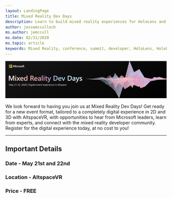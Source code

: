 ```yaml
---
layout: LandingPage
title: Mixed Reality Dev Days
description: Learn to build mixed reality experiences for HoloLens and immersive headsets.
author: jessemcculloch 
ms.author: jemccull
ms.date: 02/21/2020
ms.topic: article
keywords: Mixed Reality, conference, summit, developer, HoloLens, HoloLens 2, Kinect
---
```


![Mixed Reality Dev Days](images/MRDD/MRDevDaysBanner.png)

We look forward to having you join us at Mixed Reality Dev Days! Get ready for a new event format, tailored to a completely digital experience in 2D and 3D with AltspaceVR, with opportunities to hear from Microsoft leaders, learn from experts, and connect with the mixed reality developer community. Register for the digital experience today, at no cost to you!

---

## Important Details

### Date - **May 21st and 22nd**

### Location - **AltspaceVR**

### Price - **FREE**

